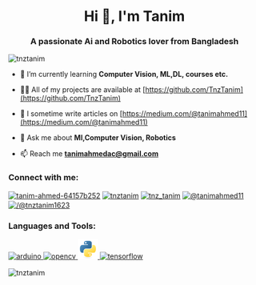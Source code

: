 <h1 align="center">Hi 👋, I'm Tanim</h1>
<h3 align="center">A passionate Ai and Robotics lover from Bangladesh</h3>

<p align="left"> <img src="https://komarev.com/ghpvc/?username=tnztanim&label=Profile%20views&color=0e75b6&style=flat" alt="tnztanim" /> </p>

- 🌱 I’m currently learning **Computer Vision, ML,DL, courses etc.**

- 👨‍💻 All of my projects are available at [https://github.com/TnzTanim](https://github.com/TnzTanim)

- 📝 I sometime write articles on [https://medium.com/@tanimahmed11](https://medium.com/@tanimahmed11)

- 💬 Ask me about **Ml,Computer Vision, Robotics**

- 📫 Reach me **tanimahmedac@gmail.com**

<h3 align="left">Connect with me:</h3>
<p align="left">
<a href="https://linkedin.com/in/tanim-ahmed-64157b252" target="blank"><img align="center" src="https://raw.githubusercontent.com/rahuldkjain/github-profile-readme-generator/master/src/images/icons/Social/linked-in-alt.svg" alt="tanim-ahmed-64157b252" height="30" width="40" /></a>
<a href="https://fb.com/tnztanim" target="blank"><img align="center" src="https://raw.githubusercontent.com/rahuldkjain/github-profile-readme-generator/master/src/images/icons/Social/facebook.svg" alt="tnztanim" height="30" width="40" /></a>
<a href="https://instagram.com/tnz_tanim" target="blank"><img align="center" src="https://raw.githubusercontent.com/rahuldkjain/github-profile-readme-generator/master/src/images/icons/Social/instagram.svg" alt="tnz_tanim" height="30" width="40" /></a>
<a href="https://medium.com/@tanimahmed11" target="blank"><img align="center" src="https://raw.githubusercontent.com/rahuldkjain/github-profile-readme-generator/master/src/images/icons/Social/medium.svg" alt="@tanimahmed11" height="30" width="40" /></a>
<a href="https://www.youtube.com/c//@tnztanim1623" target="blank"><img align="center" src="https://raw.githubusercontent.com/rahuldkjain/github-profile-readme-generator/master/src/images/icons/Social/youtube.svg" alt="/@tnztanim1623" height="30" width="40" /></a>
</p>

<h3 align="left">Languages and Tools:</h3>
<p align="left"> <a href="https://www.arduino.cc/" target="_blank" rel="noreferrer"> <img src="https://cdn.worldvectorlogo.com/logos/arduino-1.svg" alt="arduino" width="40" height="40"/> </a> <a href="https://opencv.org/" target="_blank" rel="noreferrer"> <img src="https://www.vectorlogo.zone/logos/opencv/opencv-icon.svg" alt="opencv" width="40" height="40"/> </a> <a href="https://www.python.org" target="_blank" rel="noreferrer"> <img src="https://raw.githubusercontent.com/devicons/devicon/master/icons/python/python-original.svg" alt="python" width="40" height="40"/> </a> <a href="https://www.tensorflow.org" target="_blank" rel="noreferrer"> <img src="https://www.vectorlogo.zone/logos/tensorflow/tensorflow-icon.svg" alt="tensorflow" width="40" height="40"/> </a> </p>

<p><img align="center" src="https://github-readme-stats.vercel.app/api/top-langs?username=tnztanim&show_icons=true&locale=en&layout=compact" alt="tnztanim" /></p>

